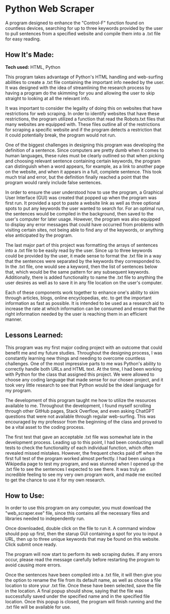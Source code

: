 # Python Web Scraper
A program designed to enhance the "Control-F" function found on countless devices, searching for up to three keywords provided by the user to pull sentences from a specified website and compile them into a .txt file for easy reading.

## How It's Made:

**Tech used:** HTML, Python

This program takes advantage of Python's HTML handling and web-surfing abilities to create a .txt file containing the important info needed by the user. It was designed with the idea of streamlining the research process by having a program do the skimming for you and allowing
the user to skip straight to looking at all the relevant info.

It was important to consider the legality of doing this on websites that have restrictions for web scraping. In order to identify websites that have these restrictions, the program utilized a function that read the Robots.txt files that many websites are equipped with.
These files outline all of the restrictions for scraping a specific website and if the program detects a restriction that it could potentially break, the program would not run.

One of the biggest challenges in designing this program was developing the definition of a sentence. Since computers are pretty dumb when it comes to human languages, these rules must be clearly outlined so that when picking and choosing relevant sentence containing
certain keywords, the program can distinguish when a word appears, for example, as a link to another page on the website, and when it appears in a full, complete sentence. This took much trial and error, but the definition finally reached a point that the program would rarely
include false sentences.

In order to ensure the user understood how to use the program, a Graphical User Interface (GUI) was created that popped up when the program was first run. It provided a spot to paste a website link as well as three optional spots to put any keywords the user wanted to
search for. For an optimal run, the sentences would be compiled in the background, then saved to the user's computer for later usage. However, the program was also equipped to display any error messages that could have occurred from problems with visiting certain sites,
not being able to find any of the keywords, or anything else anticipated by the program.

The last major part of this project was formatting the arrays of sentences into a .txt file to be easily read by the user. Since up to three keywords could be provided by the user, it made sense to format the .txt file in a way that the sentences were separated by the
keywords they corresponded to. In the .txt file, one would see a keyword, then the list of sentences below that, which would be the same pattern for any subsequent keywords. Additionally, there is added functionality to name the .txt file to anything the user desires
as well as to save it in any file location on the user's computer.

Each of these components work together to enhance one's ability to skim through articles, blogs, online encyclopedias, etc. to get the important information as fast as possible. It is intended to be used as a research aid to increase the rate at which information can be
consumed and ensure that the right information needed by the user is reaching them in an efficient manner.

## Lessons Learned:

This program was my first major coding project with an outcome that could benefit me and my future studies. Throughout the designing process, I was constantly learning new things and needing to overcome countless challenges. One of the most impressive parts to me was
Python's ability to correctly handle both URLs and HTML text. At the time, I had been working with Python for the class that assigned this project. We were allowed to choose any coding language that made sense for our chosen project, and it took very little research
to see that Python would be the ideal language for my program.

The development of this program taught me how to utilize the resources available to me. Throughout the development, I found myself scrolling through other GitHub pages, Stack Overflow, and even asking ChatGPT questions that were not available through regular web-surfing.
This was encouraged by my professor from the beginning of the class and proved to be a vital asset to the coding process.

The first test that gave an acceptable .txt file was somewhat late in the development process. Leading up to this point, I had been conducting small tests to check the functionality of each individual function, which often revealed missed mistakes. However, the frequent
checks paid off when the first full test of the program worked almost perfectly. I had been using a Wikipedia page to test my program, and was stunned when I opened up the .txt file to see the sentences I expected to see there. It was truly an incredible feeling to see
my very own program work, and made me excited to get the chance to use it for my own research.

## How to Use:

In order to use this program on any computer, you must download the "web_scraper.exe" file, since this contains all the necessary files and libraries needed to independently run.

Once downloaded, double click on the file to run it. A command window should pop up first, then the starup GUI containing a spot for you to input a URL, then up to three unique keywords that may be found on this website.
Click submit once ready.

The program will now start to perform its web scraping duties. If any errors occur, please read the message carefully before restarting the program to avoid causing more errors.

Once the sentences have been compiled into a .txt file, it will then give you the option to rename the file from its default name, as well as choose a file location to store your .txt file. Once these have been selected,
save the file in the location. A final popup should show, saying that the file was successfully saved under the specified name and in the specified file location. Once this popup is closed, the program will finish running
and the .txt file will be available for use.
